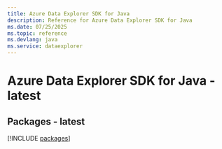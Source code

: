 ```yaml
---
title: Azure Data Explorer SDK for Java
description: Reference for Azure Data Explorer SDK for Java
ms.date: 07/25/2025
ms.topic: reference
ms.devlang: java
ms.service: dataexplorer
---
```

# Azure Data Explorer SDK for Java - latest
## Packages - latest
[!INCLUDE [packages](data-explorer-index.md)]